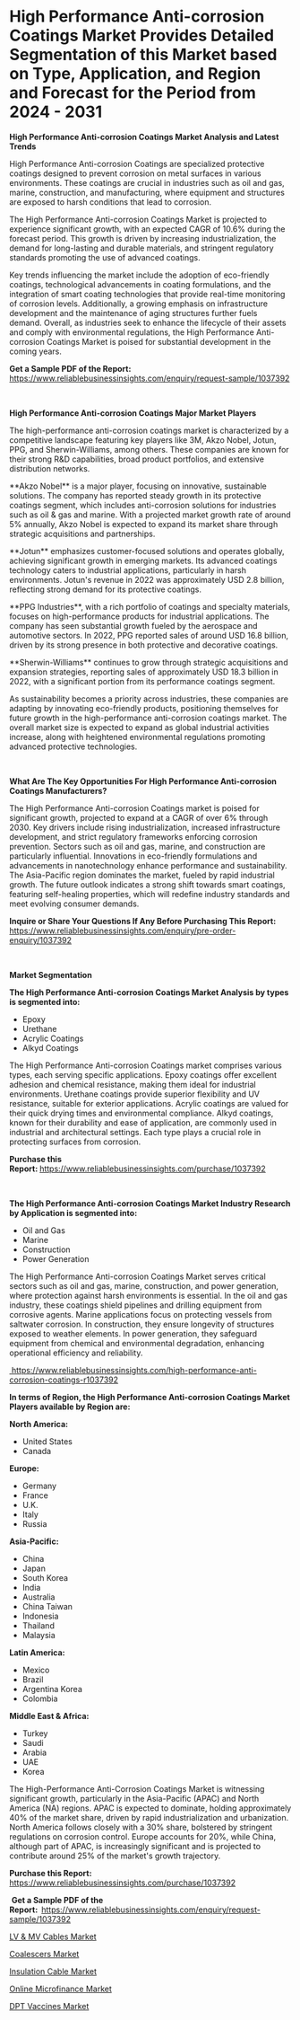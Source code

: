 <p><h1>High Performance Anti-corrosion Coatings Market Provides Detailed Segmentation of this Market based on Type, Application, and Region and Forecast for the Period from 2024 - 2031</h1></p><p><strong>High Performance Anti-corrosion Coatings Market Analysis and Latest Trends</strong></p>
<p><p>High Performance Anti-corrosion Coatings are specialized protective coatings designed to prevent corrosion on metal surfaces in various environments. These coatings are crucial in industries such as oil and gas, marine, construction, and manufacturing, where equipment and structures are exposed to harsh conditions that lead to corrosion. </p><p>The High Performance Anti-corrosion Coatings Market is projected to experience significant growth, with an expected CAGR of 10.6% during the forecast period. This growth is driven by increasing industrialization, the demand for long-lasting and durable materials, and stringent regulatory standards promoting the use of advanced coatings. </p><p>Key trends influencing the market include the adoption of eco-friendly coatings, technological advancements in coating formulations, and the integration of smart coating technologies that provide real-time monitoring of corrosion levels. Additionally, a growing emphasis on infrastructure development and the maintenance of aging structures further fuels demand. Overall, as industries seek to enhance the lifecycle of their assets and comply with environmental regulations, the High Performance Anti-corrosion Coatings Market is poised for substantial development in the coming years.</p></p>
<p><strong>Get a Sample PDF of the Report:&nbsp;</strong> <a href="https://www.reliablebusinessinsights.com/enquiry/request-sample/1037392?utm_campaign=39&utm_medium=2&utm_source=Github&utm_content=ia&utm_term=05122024&utm_id=high-performance-anti-corrosion-coatings">https://www.reliablebusinessinsights.com/enquiry/request-sample/1037392</a></p>
<p>&nbsp;</p>
<p><strong>High Performance Anti-corrosion Coatings Major Market Players</strong></p>
<p><p>The high-performance anti-corrosion coatings market is characterized by a competitive landscape featuring key players like 3M, Akzo Nobel, Jotun, PPG, and Sherwin-Williams, among others. These companies are known for their strong R&D capabilities, broad product portfolios, and extensive distribution networks.</p><p>**Akzo Nobel** is a major player, focusing on innovative, sustainable solutions. The company has reported steady growth in its protective coatings segment, which includes anti-corrosion solutions for industries such as oil & gas and marine. With a projected market growth rate of around 5% annually, Akzo Nobel is expected to expand its market share through strategic acquisitions and partnerships.</p><p>**Jotun** emphasizes customer-focused solutions and operates globally, achieving significant growth in emerging markets. Its advanced coatings technology caters to industrial applications, particularly in harsh environments. Jotun's revenue in 2022 was approximately USD 2.8 billion, reflecting strong demand for its protective coatings.</p><p>**PPG Industries**, with a rich portfolio of coatings and specialty materials, focuses on high-performance products for industrial applications. The company has seen substantial growth fueled by the aerospace and automotive sectors. In 2022, PPG reported sales of around USD 16.8 billion, driven by its strong presence in both protective and decorative coatings.</p><p>**Sherwin-Williams** continues to grow through strategic acquisitions and expansion strategies, reporting sales of approximately USD 18.3 billion in 2022, with a significant portion from its performance coatings segment.</p><p>As sustainability becomes a priority across industries, these companies are adapting by innovating eco-friendly products, positioning themselves for future growth in the high-performance anti-corrosion coatings market. The overall market size is expected to expand as global industrial activities increase, along with heightened environmental regulations promoting advanced protective technologies.</p></p>
<p>&nbsp;</p>
<p><strong>What Are The Key Opportunities For High Performance Anti-corrosion Coatings Manufacturers?</strong></p>
<p><p>The High Performance Anti-corrosion Coatings market is poised for significant growth, projected to expand at a CAGR of over 6% through 2030. Key drivers include rising industrialization, increased infrastructure development, and strict regulatory frameworks enforcing corrosion prevention. Sectors such as oil and gas, marine, and construction are particularly influential. Innovations in eco-friendly formulations and advancements in nanotechnology enhance performance and sustainability. The Asia-Pacific region dominates the market, fueled by rapid industrial growth. The future outlook indicates a strong shift towards smart coatings, featuring self-healing properties, which will redefine industry standards and meet evolving consumer demands.</p></p>
<p><strong>Inquire or Share Your Questions If Any Before Purchasing This Report:</strong> <a href="https://www.reliablebusinessinsights.com/enquiry/pre-order-enquiry/1037392?utm_campaign=39&utm_medium=2&utm_source=Github&utm_content=ia&utm_term=05122024&utm_id=high-performance-anti-corrosion-coatings">https://www.reliablebusinessinsights.com/enquiry/pre-order-enquiry/1037392</a></p>
<p>&nbsp;</p>
<p><strong>Market Segmentation</strong></p>
<p><strong>The High Performance Anti-corrosion Coatings Market Analysis by types is segmented into:</strong></p>
<p><ul><li>Epoxy</li><li>Urethane</li><li>Acrylic Coatings</li><li>Alkyd Coatings</li></ul></p>
<p><p>The High Performance Anti-corrosion Coatings market comprises various types, each serving specific applications. Epoxy coatings offer excellent adhesion and chemical resistance, making them ideal for industrial environments. Urethane coatings provide superior flexibility and UV resistance, suitable for exterior applications. Acrylic coatings are valued for their quick drying times and environmental compliance. Alkyd coatings, known for their durability and ease of application, are commonly used in industrial and architectural settings. Each type plays a crucial role in protecting surfaces from corrosion.</p></p>
<p><strong>Purchase this Report:&nbsp;</strong><a href="https://www.reliablebusinessinsights.com/purchase/1037392?utm_campaign=39&utm_medium=2&utm_source=Github&utm_content=ia&utm_term=05122024&utm_id=high-performance-anti-corrosion-coatings">https://www.reliablebusinessinsights.com/purchase/1037392</a></p>
<p>&nbsp;</p>
<p><strong>The High Performance Anti-corrosion Coatings Market Industry Research by Application is segmented into:</strong></p>
<p><ul><li>Oil and Gas</li><li>Marine</li><li>Construction</li><li>Power Generation</li></ul></p>
<p><p>The High Performance Anti-corrosion Coatings Market serves critical sectors such as oil and gas, marine, construction, and power generation, where protection against harsh environments is essential. In the oil and gas industry, these coatings shield pipelines and drilling equipment from corrosive agents. Marine applications focus on protecting vessels from saltwater corrosion. In construction, they ensure longevity of structures exposed to weather elements. In power generation, they safeguard equipment from chemical and environmental degradation, enhancing operational efficiency and reliability.</p></p>
<p><a href="https://www.reliablebusinessinsights.com/high-performance-anti-corrosion-coatings-r1037392?utm_campaign=39&utm_medium=2&utm_source=Github&utm_content=ia&utm_term=05122024&utm_id=high-performance-anti-corrosion-coatings">&nbsp;https://www.reliablebusinessinsights.com/high-performance-anti-corrosion-coatings-r1037392</a></p>
<p><strong>In terms of Region, the High Performance Anti-corrosion Coatings Market Players available by Region are:</strong></p>
<p>
    <p> <strong> North America: </strong>
        <ul>
            <li>United States</li>
            <li>Canada</li>
        </ul>
        </p> 
    <p> <strong> Europe: </strong>
        <ul>
            <li>Germany</li>
            <li>France</li>
            <li>U.K.</li>
            <li>Italy</li>
            <li>Russia</li>
        </ul>
        </p> 
    <p> <strong> Asia-Pacific: </strong>
        <ul>
            <li>China</li>
            <li>Japan</li>
            <li>South Korea</li>
            <li>India</li>
            <li>Australia</li>
            <li>China Taiwan</li>
            <li>Indonesia</li>
            <li>Thailand</li>
            <li>Malaysia</li>
        </ul>
        </p> 
    <p> <strong> Latin America: </strong>
        <ul>
            <li>Mexico</li>
            <li>Brazil</li>
            <li>Argentina Korea</li>
            <li>Colombia</li>
        </ul>
        </p> 
    <p> <strong> Middle East & Africa: </strong>
        <ul>
            <li>Turkey</li>
            <li>Saudi</li>
            <li>Arabia</li>
            <li>UAE</li>
            <li>Korea</li>
        </ul>
    </p>
    </p>
<p><p>The High-Performance Anti-Corrosion Coatings Market is witnessing significant growth, particularly in the Asia-Pacific (APAC) and North America (NA) regions. APAC is expected to dominate, holding approximately 40% of the market share, driven by rapid industrialization and urbanization. North America follows closely with a 30% share, bolstered by stringent regulations on corrosion control. Europe accounts for 20%, while China, although part of APAC, is increasingly significant and is projected to contribute around 25% of the market's growth trajectory.</p></p>
<p><strong>Purchase this Report: </strong><a href="https://www.reliablebusinessinsights.com/purchase/1037392?utm_campaign=39&utm_medium=2&utm_source=Github&utm_content=ia&utm_term=05122024&utm_id=high-performance-anti-corrosion-coatings">https://www.reliablebusinessinsights.com/purchase/1037392</a></p>
<p>&nbsp;<strong>Get a Sample PDF of the Report:&nbsp;&nbsp;</strong><a href="https://www.reliablebusinessinsights.com/enquiry/request-sample/1037392?utm_campaign=39&utm_medium=2&utm_source=Github&utm_content=ia&utm_term=05122024&utm_id=high-performance-anti-corrosion-coatings">https://www.reliablebusinessinsights.com/enquiry/request-sample/1037392</a></p>
<p><strong></strong></p>
<p><p><a href="https://issuu.com/reportprime-2/docs/lv-mv-cables-market-size-2030.pptx?utm_campaign=39&utm_medium=2&utm_source=Github&utm_content=ia&utm_term=05122024&utm_id=high-performance-anti-corrosion-coatings">LV & MV Cables Market</a></p><p><a href="https://www.linkedin.com/pulse/coalescers-market-size-set-accelerate-impressive-cagr-57-over-3tghf?utm_campaign=39&utm_medium=2&utm_source=Github&utm_content=ia&utm_term=05122024&utm_id=high-performance-anti-corrosion-coatings">Coalescers Market</a></p><p><a href="https://issuu.com/reportprime-2/docs/insulation-cable-market-size-2030.pptx?utm_campaign=39&utm_medium=2&utm_source=Github&utm_content=ia&utm_term=05122024&utm_id=high-performance-anti-corrosion-coatings">Insulation Cable Market</a></p><p><a href="https://www.linkedin.com/pulse/online-microfinance-market-demand-forecast-43-cagr-growth-gy9ce?utm_campaign=39&utm_medium=2&utm_source=Github&utm_content=ia&utm_term=05122024&utm_id=high-performance-anti-corrosion-coatings">Online Microfinance Market</a></p><p><a href="https://www.linkedin.com/pulse/dpt-vaccines-market-report-2024-2031-challenges-sales-volume-vjdre?utm_campaign=39&utm_medium=2&utm_source=Github&utm_content=ia&utm_term=05122024&utm_id=high-performance-anti-corrosion-coatings">DPT Vaccines Market</a></p></p>